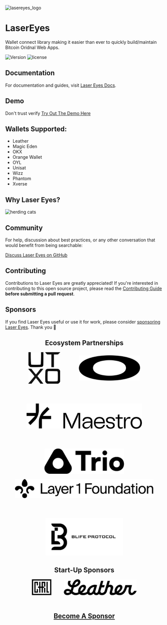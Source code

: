 ![lasereyes_logo](./.github/assets/lasereyes.png)

# LaserEyes

Wallet connect library making it easier than ever to quickly build/maintain Bitcoin Oridnal Web Apps.

![Version](https://img.shields.io/npm/v/@omnisat/lasereyes)
![license](https://img.shields.io/github/license/omnisat/lasereyes.svg?style=flat-square)

## Documentation

For documentation and guides, visit [Laser Eyes Docs](https://lasereyes.build/).

## Demo

Don't trust verify [Try Out The Demo Here](https://demo.lasereyes.build)

## Wallets Supported:

- Leather
- Magic Eden
- OKX
- Orange Wallet
- OYL
- Unisat
- Wizz
- Phantom
- Xverse

## Why Laser Eyes?

![herding cats](https://media.giphy.com/media/v1.Y2lkPTc5MGI3NjExbW92cmM4MDExcGE1NmJtZjhka2N3M25wNm4zeDR5cWQ4YzFnNzZiNiZlcD12MV9naWZzX3NlYXJjaCZjdD1n/7MIULHLEeZyKs/giphy.gif)

## Community

For help, discussion about best practices, or any other conversation that would benefit from being searchable:

[Discuss Laser Eyes on GitHub](https://github.com/omnisat/lasereyes/discussions)

## Contributing

Contributions to Laser Eyes are greatly appreciated! If you're interested in contributing to this open source project, please read the [Contributing Guide](https://www.lasereyes.build/docs/contributing) **before submitting a pull request**.

## Sponsors

If you find Laser Eyes useful or use it for work, please consider [sponsoring Laser Eyes](https://github.com/sponsors/omnisat). Thank you 🙏

<h2 style="text-align: center;">Ecosystem Partnerships</h2>
<p style="display: flex; justify-content: center; align-items: center; gap: 60px; flex-wrap: wrap;">
  <a href="https://www.utxo.management/" rel="nofollow">
    <themed-picture data-catalyst-inline="true" data-catalyst>
      <picture>
        <source media="(prefers-color-scheme: dark)" srcset="./.github/assets/utxo-light.svg">
        <source media="(prefers-color-scheme: light)" srcset="./.github/assets/utxo-dark.svg">
        <img alt="UTXO Management" src="./.github/assets/utxo-dark.svg" width="auto" height="100" style="visibility:visible;max-width:100%;">
      </picture>
    </themed-picture>
  </a>
  <a href="https://www.oyl.io/" rel="nofollow">
    <themed-picture data-catalyst-inline="true" data-catalyst>
      <picture>
        <source media="(prefers-color-scheme: dark)" srcset="./.github/assets/oyl-light.svg">
        <source media="(prefers-color-scheme: light)" srcset="./.github/assets/oyl-dark.svg">
        <img alt="OYL" src="./.github/assets/oyl-dark.svg" width="auto" height="80" style="visibility:visible;max-width:100%;">
      </picture>
    </themed-picture>
  </a>
  <a href="https://www.gomaestro.org/" rel="nofollow">
    <themed-picture data-catalyst-inline="true" data-catalyst>
      <picture>
        <source media="(prefers-color-scheme: dark)" srcset="./.github/assets/maestro-light.svg">
        <source media="(prefers-color-scheme: light)" srcset="./.github/assets/maestro-dark.svg">
        <img alt="Maestro" src="./.github/assets/maestro-dark.svg" width="auto" height="80" style="visibility:visible;max-width:100%;">
      </picture>
    </themed-picture>
  </a>
  <a href="https://www.trio.xyz" rel="nofollow">
    <themed-picture data-catalyst-inline="true" data-catalyst>
      <picture>
        <source media="(prefers-color-scheme: dark)" srcset="./.github/assets/trio-light.svg">
        <source media="(prefers-color-scheme: light)" srcset="./.github/assets/trio-dark.svg">
        <img alt="Trio" src="./.github/assets/trio-dark.svg" width="auto" height="80" style="visibility:visible;max-width:100%;">
      </picture>
    </themed-picture>
  </a>
</p>
<p style="display: flex; justify-content: center; align-items: center; gap: 60px; flex-wrap: wrap;">
  <a href="https://l1f.io/" rel="nofollow">
    <themed-picture data-catalyst-inline="true" data-catalyst>
      <picture>
        <source media="(prefers-color-scheme: dark)" srcset="./.github/assets/l1f-light.svg">
        <source media="(prefers-color-scheme: light)" srcset="./.github/assets/l1f_dark.svg">
        <img alt="L1F" src="./.github/assets/l1f_dark.svg" width="auto" height="60" style="visibility:visible;max-width:100%;">
      </picture>
    </themed-picture>
  </a>
  <a href="https://x.com/BLIFEProtocol" rel="nofollow">
    <themed-picture data-catalyst-inline="true" data-catalyst>
      <picture>
        <source media="(prefers-color-scheme: dark)" srcset="./.github/assets/blife-light.svg">
        <source media="(prefers-color-scheme: light)" srcset="./.github/assets/blife-dark.svg">
        <img alt="BLIFE" src="./.github/assets/blife-dark.svg" width="auto" height="120" style="visibility:visible;max-width:100%;">
      </picture>
    </themed-picture>
  </a>
</p>

<h2 style="text-align: center;">Start-Up Sponsors</h2>
<p style="display: flex; justify-content: center; align-items: center; gap: 40px; flex-wrap: wrap;">
  <a href="https://www.seizectrl.io/" rel="nofollow">
    <themed-picture data-catalyst-inline="true" data-catalyst>
      <picture>
        <source media="(prefers-color-scheme: dark)" srcset="./.github/assets/ctrl.svg">
        <source media="(prefers-color-scheme: light)" srcset="./.github/assets/ctrl-dark.svg">
        <img alt="Seize CTRL" src="./.github/assets/ctrl-dark.svg" width="auto" height="50" style="visibility:visible;max-width:100%;">
      </picture>
    </themed-picture>
  </a>
  <a href="https://leather.io/" rel="nofollow">
    <themed-picture data-catalyst-inline="true" data-catalyst>
      <picture>
        <source media="(prefers-color-scheme: dark)" srcset="./.github/assets/leather-light.svg">
        <source media="(prefers-color-scheme: light)" srcset="./.github/assets/leather-dark.svg">
        <img alt="Leather" src="./.github/assets/leather-dark.svg" width="auto" height="50" style="visibility:visible;max-width:100%;">
      </picture>
    </themed-picture>
  </a>
</p>
<br>

<h4 style="text-align: center; font-size: 1.5em; margin-top: 20px; margin-bottom: 20px;">
  <a href="https://github.com/sponsors/omnisat">Become A Sponsor</a>
</h4>
